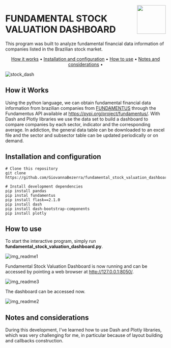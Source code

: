 <img src="https://user-images.githubusercontent.com/44107852/214130084-354b95f2-abbb-43e2-bb5c-783662243ce2.jpg" align="right"
     width="90" height="90">
# FUNDAMENTAL STOCK VALUATION DASHBOARD

This program was built to analyze fundamental financial data information of companies listed in the Brazilian stock market.

<p align="center">
  <a href="#how-it-works">How it works</a> •
  <a href="#installation-and-configuration">Installation and configuration</a> •
  <a href="#how-to-use">How to use</a> •
  <a href="#notes-and-considerations">Notes and considerations</a> •
</p>

![stock_dash](https://user-images.githubusercontent.com/44107852/214133601-c483f940-4e92-4a68-a7d7-a214b76c478c.gif)

## How it Works  

Using the python language, we can obtain fundamental financial data information from brazilian companies from [FUNDAMENTUS](https://fundamentus.com.br/) through the Fundamentus API available at https://pypi.org/project/fundamentus/.
With Dash and Plotly libraries we use the data set to build a dashboard to compare companies by each sector, indicator and the corresponding average.
In addiction, the general data table can be downloaded to an excel file and the sector and subsector table can be updated periodically or on demand.  

## Installation and configuration 

```
# Clone this repository
git clone https://github.com/GiovannaBezerra/fundamental_stock_valuation_dashboard.git

# Install development dependencies
pip install pandas
pip instal fundamentus
pip install flask==2.1.0
pip install dash
pip install dash-bootstrap-components
pip install plotly
```

## How to use

To start the interactive program, simply run **fundamental_stock_valuation_dashboard.py**.  

![img_readme1](https://user-images.githubusercontent.com/44107852/214311118-100c4974-1f27-4b65-9687-9cea8aaa5dec.jpg)

Fundamental Stock Valuation Dashboard is now running and can be accessed by pointing a web browser at http://127.0.0.1:8050/.  

![img_readme3](https://user-images.githubusercontent.com/44107852/214311240-aef2cbaf-17d9-422d-9e0a-55a7993978d5.jpg)

The dashboard can be accessed now.  

![img_readme2](https://user-images.githubusercontent.com/44107852/214311416-68664cc2-dacc-4217-8814-fce4b1d74d09.jpg)


## Notes and considerations

During this development, I've learned how to use Dash and Plotly libraries, which was very challenging for me, in particular because of layout building and callbacks construction.
